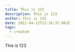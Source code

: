 ```yaml
---
title: This is 123
description: This is 123
author: This is 123
date: 2021-04-12T12:16:37.663Z
tags:
  - created
---
```

This is 123